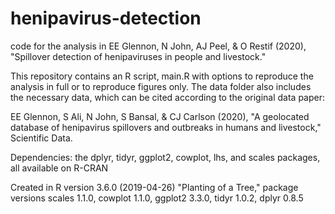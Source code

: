 # henipavirus-detection

code for the analysis in EE Glennon, N John, AJ Peel, & O Restif 
(2020), "Spillover detection of henipaviruses in people and livestock."
    
This repository contains an R script, main.R with options to reproduce the 
analysis in full or to reproduce figures only. The data folder also includes 
the necessary data, which can be cited according to the original data paper:

EE Glennon, S Ali, N John, S Bansal, & CJ Carlson (2020), "A geolocated database 
of henipavirus spillovers and outbreaks in humans and livestock," Scientific Data. 

Dependencies: the dplyr, tidyr, ggplot2, cowplot, lhs, and scales packages, all
              available on R-CRAN
              
Created in R version 3.6.0 (2019-04-26) "Planting of a Tree," package versions
    scales 1.1.0, cowplot 1.1.0, ggplot2 3.3.0, tidyr 1.0.2, dplyr 0.8.5
